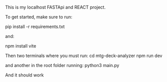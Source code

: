 This is my localhost FASTApi and REACT project.

To get started, make sure to run:

pip install -r requirements.txt

and:

npm install vite

Then two terminals where you must run:
cd mtg-deck-analyzer
npm run dev

and another in the root folder running:
python3 main.py

And it should work
